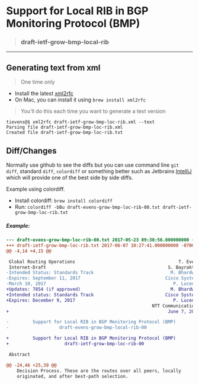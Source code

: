 Support for Local RIB in BGP Monitoring Protocol (BMP)
======================================================

> ### draft-ietf-grow-bmp-local-rib

- - -

Generating text from xml
------------------------

> One time only

* Install the latest [xml2rfc](https://xml2rfc.tools.ietf.org/)
* On Mac, you can install it using ```brew install xml2rfc```

> You'll do this each time you want to generate a text version

```
tievens@$ xml2rfc draft-ietf-grow-bmp-loc-rib.xml --text
Parsing file draft-ietf-grow-bmp-loc-rib.xml
Created file draft-ietf-grow-bmp-loc-rib.txt
```

Diff/Changes
------------

Normally use github to see the diffs but you can use command line ```git diff```, standard ```diff```, ```colordiff``` or something better such as Jetbrains [IntelliJ](https://www.jetbrains.com/idea/) which will provide one of the best side by side diffs.  

Example using colordiff.  

* Install colordiff: ```brew install colordiff```
* Run: ```colordiff -bBu draft-evens-grow-bmp-loc-rib-00.txt draft-ietf-grow-bmp-loc-rib.txt```

##### Example:

```diff
--- draft-evens-grow-bmp-loc-rib-00.txt	2017-05-23 09:30:56.000000000 -0700
+++ draft-ietf-grow-bmp-loc-rib.txt	2017-06-07 10:27:41.000000000 -0700
@@ -4,14 +4,15 @@

 Global Routing Operations                                       T. Evens
 Internet-Draft                                              S. Bayraktar
-Intended Status: Standards Track                             M. Bhardwaj
-Expires: September 11, 2017                                Cisco Systems
-March 10, 2017                                                P. Lucente
+Updates: 7854 (if approved)                                  M. Bhardwaj
+Intended status: Standards Track                           Cisco Systems
+Expires: December 9, 2017                                     P. Lucente
                                                       NTT Communications
+                                                            June 7, 2017

-         Support for Local RIB in BGP Monitoring Protocol (BMP)
-                   draft-evens-grow-bmp-local-rib-00

+         Support for Local RIB in BGP Monitoring Protocol (BMP)
+                     draft-ietf-grow-bmp-loc-rib-00

 Abstract

@@ -24,46 +25,39 @@
    Decision Process. These are the routes over all peers, locally
    originated, and after best-path selection.
```



